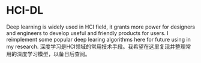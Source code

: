 # HCI-DL
Deep learning is widely used in HCI field, it grants more power for designers and engineers to develop useful and friendly products for users. 
I reimplement some popular deep learing algorithms here for future using in my research.
深度学习是HCI领域的常用技术手段。我希望在这里复现并整理常用的深度学习模型，以备日后查阅。

